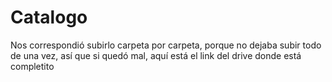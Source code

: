 # Catalogo
Nos correspondió subirlo carpeta por carpeta, porque no dejaba subir todo de una vez, así que si quedó mal, aquí está el link del drive donde está completito
